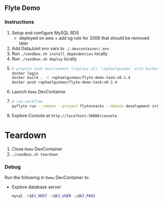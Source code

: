 ## Flyte Demo

### Instructions

1. Setup and configure MySQL RDS
   - deployed on aws + add sg rule for 3306 that should be removed later
1. Add DataJoint env vars to `./.devcontainer/.env`
1. Run `./sandbox.sh install_dependencies` locally
1. Run `./sandbox.sh deploy` locally
1. ```bash
   # prepare task environment (replace all `raphaelguzman` with DockerHub user)
   docker login
   docker build . -t raphaelguzman/flyte-demo-task:v0.1.4
   docker push raphaelguzman/flyte-demo-task:v0.1.4
   ```
1. Launch `Demo` DevContainer
1. ```bash
   # run workflow
   pyflyte run --remote --project flytesnacks --domain development src/workflow_v4.py flow1 --session_rows '[{"session_id": 0}]' --parameter_rows '[{"param_id": 0, "param_a": 5, "param_b": 8}]'
   ```
1. Explore Console at `http://localhost:30080/console`

# Teardown

1. Close `Demo` DevContainer
1. `./sandbox.sh teardown`

### Debug

Run the following in `Demo` DevContainer to:

- Explore database server
  ```bash
  mysql -h$DJ_HOST -u$DJ_USER -p$DJ_PASS
  ```
